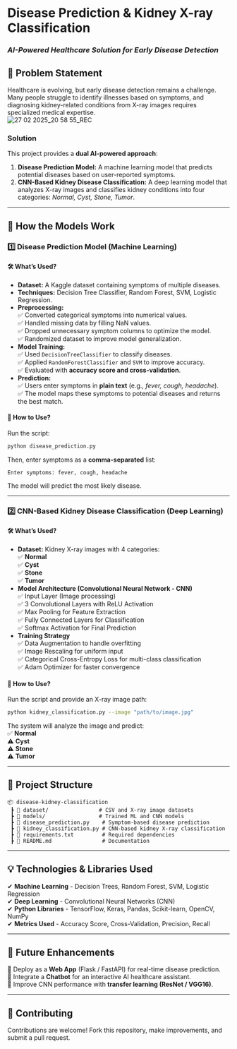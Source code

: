 # **Disease Prediction & Kidney X-ray Classification**  
### *AI-Powered Healthcare Solution for Early Disease Detection*  

## 📌 **Problem Statement**  
Healthcare is evolving, but early disease detection remains a challenge. Many people struggle to identify illnesses based on symptoms, and diagnosing kidney-related conditions from X-ray images requires specialized medical expertise.  
![27 02 2025_20 58 55_REC](https://github.com/user-attachments/assets/134c92f5-b0e1-40ee-8b82-32c9eb4c75ce)

### **Solution**  
This project provides a **dual AI-powered approach**:  
1. **Disease Prediction Model:** A machine learning model that predicts potential diseases based on user-reported symptoms.  
2. **CNN-Based Kidney Disease Classification:** A deep learning model that analyzes X-ray images and classifies kidney conditions into four categories: *Normal, Cyst, Stone, Tumor*.  

---

## 🚀 **How the Models Work**  

### **1️⃣ Disease Prediction Model (Machine Learning)**  
#### **🛠 What’s Used?**
- **Dataset:** A Kaggle dataset containing symptoms of multiple diseases.  
- **Techniques:** Decision Tree Classifier, Random Forest, SVM, Logistic Regression.  
- **Preprocessing:**  
  ✅ Converted categorical symptoms into numerical values.  
  ✅ Handled missing data by filling NaN values.  
  ✅ Dropped unnecessary symptom columns to optimize the model.  
  ✅ Randomized dataset to improve model generalization.  
- **Model Training:**  
  ✅ Used `DecisionTreeClassifier` to classify diseases.  
  ✅ Applied `RandomForestClassifier` and `SVM` to improve accuracy.  
  ✅ Evaluated with **accuracy score and cross-validation**.  
- **Prediction:**  
  ✅ Users enter symptoms in **plain text** (e.g., *fever, cough, headache*).  
  ✅ The model maps these symptoms to potential diseases and returns the best match.  

#### **📌 How to Use?**  
Run the script:  
```bash
python disease_prediction.py
```
Then, enter symptoms as a **comma-separated** list:  
```
Enter symptoms: fever, cough, headache
```
The model will predict the most likely disease.  

---

### **2️⃣ CNN-Based Kidney Disease Classification (Deep Learning)**  
#### **🛠 What’s Used?**  
- **Dataset:** Kidney X-ray images with 4 categories:  
  ✅ **Normal**  
  ✅ **Cyst**  
  ✅ **Stone**  
  ✅ **Tumor**  
- **Model Architecture (Convolutional Neural Network - CNN)**  
  ✅ Input Layer (Image processing)  
  ✅ 3 Convolutional Layers with ReLU Activation  
  ✅ Max Pooling for Feature Extraction  
  ✅ Fully Connected Layers for Classification  
  ✅ Softmax Activation for Final Prediction  
- **Training Strategy**  
  ✅ Data Augmentation to handle overfitting  
  ✅ Image Rescaling for uniform input  
  ✅ Categorical Cross-Entropy Loss for multi-class classification  
  ✅ Adam Optimizer for faster convergence  

#### **📌 How to Use?**  
Run the script and provide an X-ray image path:  
```bash
python kidney_classification.py --image "path/to/image.jpg"
```
The system will analyze the image and predict:  
✅ **Normal**  
⚠️ **Cyst**  
⚠️ **Stone**  
⚠️ **Tumor**  

---

## 📂 **Project Structure**  
```
📦 disease-kidney-classification
 ┣ 📂 dataset/                # CSV and X-ray image datasets
 ┣ 📂 models/                 # Trained ML and CNN models
 ┣ 📜 disease_prediction.py    # Symptom-based disease prediction
 ┣ 📜 kidney_classification.py # CNN-based kidney X-ray classification
 ┣ 📜 requirements.txt         # Required dependencies
 ┣ 📜 README.md                # Documentation
```

---

## 💡 **Technologies & Libraries Used**  
✔ **Machine Learning** - Decision Trees, Random Forest, SVM, Logistic Regression  
✔ **Deep Learning** - Convolutional Neural Networks (CNN)  
✔ **Python Libraries** - TensorFlow, Keras, Pandas, Scikit-learn, OpenCV, NumPy  
✔ **Metrics Used** - Accuracy Score, Cross-Validation, Precision, Recall  

---

## 🎯 **Future Enhancements**  
🚀 Deploy as a **Web App** (Flask / FastAPI) for real-time disease prediction.  
🚀 Integrate a **Chatbot** for an interactive AI healthcare assistant.  
🚀 Improve CNN performance with **transfer learning (ResNet / VGG16)**.  

---

## 🤝 **Contributing**  
Contributions are welcome! Fork this repository, make improvements, and submit a pull request.  
